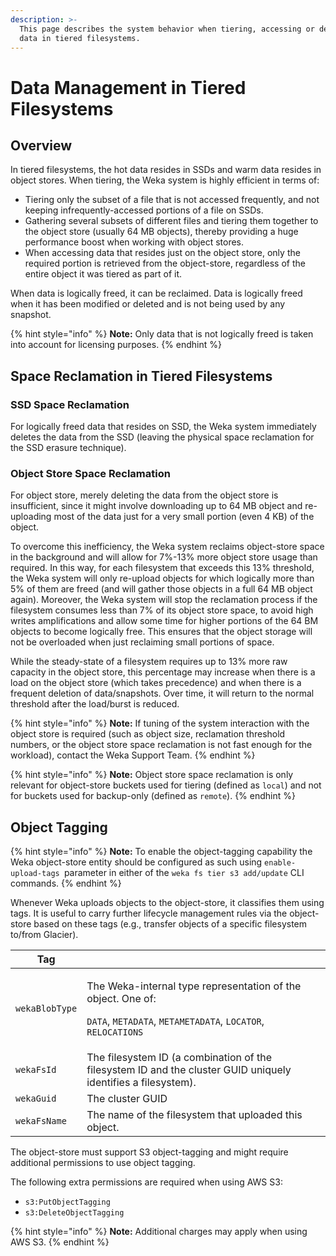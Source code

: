```yaml
---
description: >-
  This page describes the system behavior when tiering, accessing or deleting
  data in tiered filesystems.
---
```


# Data Management in Tiered Filesystems

## Overview

In tiered filesystems, the hot data resides in SSDs and warm data resides in object stores. When tiering, the Weka system is highly efficient in terms of:

* Tiering only the subset of a file that is not accessed frequently, and not keeping infrequently-accessed portions of a file on SSDs.
* Gathering several subsets of different files and tiering them together to the object store (usually 64 MB objects), thereby providing a huge performance boost when working with object stores.
* When accessing data that resides just on the object store, only the required portion is retrieved from the object-store, regardless of the entire object it was tiered as part of it.

When data is logically freed, it can be reclaimed. Data is logically freed when it has been modified or deleted and is not being used by any snapshot.

{% hint style="info" %}
**Note:** Only data that is not logically freed is taken into account for licensing purposes.
{% endhint %}

## Space Reclamation in Tiered Filesystems

### SSD Space Reclamation

For logically freed data that resides on SSD, the Weka system immediately deletes the data from the SSD (leaving the physical space reclamation for the SSD erasure technique).

### Object Store Space Reclamation

For object store, merely deleting the data from the object store is insufficient, since it might involve downloading up to 64 MB object and re-uploading most of the data just for a very small portion (even 4 KB) of the object.

To overcome this inefficiency, the Weka system reclaims object-store space in the background and will allow for 7%-13% more object store usage than required. In this way, for each filesystem that exceeds this 13% threshold, the Weka system will only re-upload objects for which logically more than 5% of them are freed (and will gather those objects in a full 64 MB object again). Moreover, the Weka system will stop the reclamation process if the filesystem consumes less than 7% of its object store space, to avoid high writes amplifications and allow some time for higher portions of the 64 BM objects to become logically free. This ensures that the object storage will not be overloaded when just reclaiming small portions of space.

While the steady-state of a filesystem requires up to 13% more raw capacity in the object store, this percentage may increase when there is a load on the object store (which takes precedence) and when there is a frequent deletion of data/snapshots. Over time, it will return to the normal threshold after the load/burst is reduced.

{% hint style="info" %}
**Note:** If tuning of the system interaction with the object store is required (such as object size, reclamation threshold numbers, or the object store space reclamation is not fast enough for the workload), contact the Weka Support Team.
{% endhint %}

{% hint style="info" %}
**Note:** Object store space reclamation is only relevant for object-store buckets used for tiering (defined as `local`) and not for buckets used for backup-only (defined as `remote`).
{% endhint %}

## Object Tagging

{% hint style="info" %}
**Note:** To enable the object-tagging capability the Weka object-store entity should be configured as such using `enable-upload-tags `parameter in either of the `weka fs tier s3 add/update` CLI commands.
{% endhint %}

Whenever Weka uploads objects to the object-store, it classifies them using tags. It is useful to carry further lifecycle management rules via the object-store based on these tags (e.g., transfer objects of a specific filesystem to/from Glacier).

| Tag            |                                                                                                                                                                                                 |
| -------------- | ----------------------------------------------------------------------------------------------------------------------------------------------------------------------------------------------- |
| `wekaBlobType` | <p>The Weka-internal type representation of the object. One of:  </p><p><code>DATA</code>, <code>METADATA</code>, <code>METAMETADATA</code>, <code>LOCATOR</code>, <code>RELOCATIONS</code></p> |
| `wekaFsId`     | The filesystem ID (a combination of the filesystem ID and the cluster GUID uniquely identifies a filesystem).                                                                                   |
| `wekaGuid`     | The cluster GUID                                                                                                                                                                                |
| `wekaFsName`   | The name of the filesystem that uploaded this object.                                                                                                                                           |

The object-store must support S3 object-tagging and might require additional permissions to use object tagging.

The following extra permissions are required when using AWS S3:

* `s3:PutObjectTagging` 
* `s3:DeleteObjectTagging`

{% hint style="info" %}
**Note:** Additional charges may apply when using AWS S3.
{% endhint %}

